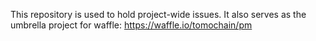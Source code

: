This repository is used to hold project-wide issues. It also serves as the umbrella project for waffle: https://waffle.io/tomochain/pm
